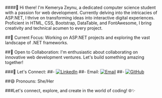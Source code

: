 ####👋 Hi there! I'm Kemerya Zeynu, a dedicated computer science student with a passion for web development. Currently delving into the intricacies of ASP.NET, I thrive on transforming ideas into interactive digital experiences. Proficient in HTML, CSS, Bootstrap, DataTable, and FontAwesome, I bring creativity and technical acumen to every project.

##🚀 Current Focus: Working on ASP.NET projects and exploring the vast landscape of .NET frameworks.

##🤝 Open to Collaboration: I'm enthusiastic about collaborating on innovative web development ventures. Let's build something amazing together!

###💬 Let's Connect:
##- [![LinkedIn](https://img.shields.io/badge/LinkedIn-Kemerya%20Zeynu-blue)](https://www.linkedin.com/in/kemerya-zeynu/)
##- Email: [![Email](https://img.shields.io/badge/Email-YourEmail%40example.com-green)](mailto:youremail@example.com)
##- [![GitHub](https://img.shields.io/badge/GitHub-YourGitHubUsername-darkgreen)](https://github.com/YourGitHubUsername)

##😄 Pronouns: She/Her

###Let's connect, explore, and create in the world of coding! 🌐✨

